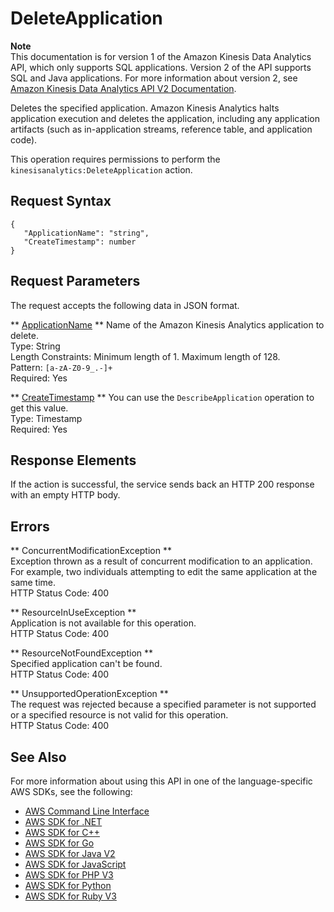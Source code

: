 # DeleteApplication<a name="API_DeleteApplication"></a>

**Note**  
This documentation is for version 1 of the Amazon Kinesis Data Analytics API, which only supports SQL applications\. Version 2 of the API supports SQL and Java applications\. For more information about version 2, see [Amazon Kinesis Data Analytics API V2 Documentation](/kinesisanalytics/latest/apiv2/Welcome.html)\.

Deletes the specified application\. Amazon Kinesis Analytics halts application execution and deletes the application, including any application artifacts \(such as in\-application streams, reference table, and application code\)\.

This operation requires permissions to perform the `kinesisanalytics:DeleteApplication` action\.

## Request Syntax<a name="API_DeleteApplication_RequestSyntax"></a>

```
{
   "ApplicationName": "string",
   "CreateTimestamp": number
}
```

## Request Parameters<a name="API_DeleteApplication_RequestParameters"></a>

The request accepts the following data in JSON format\.

 ** [ApplicationName](#API_DeleteApplication_RequestSyntax) **   <a name="analytics-DeleteApplication-request-ApplicationName"></a>
Name of the Amazon Kinesis Analytics application to delete\.  
Type: String  
Length Constraints: Minimum length of 1\. Maximum length of 128\.  
Pattern: `[a-zA-Z0-9_.-]+`   
Required: Yes

 ** [CreateTimestamp](#API_DeleteApplication_RequestSyntax) **   <a name="analytics-DeleteApplication-request-CreateTimestamp"></a>
 You can use the `DescribeApplication` operation to get this value\.   
Type: Timestamp  
Required: Yes

## Response Elements<a name="API_DeleteApplication_ResponseElements"></a>

If the action is successful, the service sends back an HTTP 200 response with an empty HTTP body\.

## Errors<a name="API_DeleteApplication_Errors"></a>

 ** ConcurrentModificationException **   
Exception thrown as a result of concurrent modification to an application\. For example, two individuals attempting to edit the same application at the same time\.  
HTTP Status Code: 400

 ** ResourceInUseException **   
Application is not available for this operation\.  
HTTP Status Code: 400

 ** ResourceNotFoundException **   
Specified application can't be found\.  
HTTP Status Code: 400

 ** UnsupportedOperationException **   
The request was rejected because a specified parameter is not supported or a specified resource is not valid for this operation\.   
HTTP Status Code: 400

## See Also<a name="API_DeleteApplication_SeeAlso"></a>

For more information about using this API in one of the language\-specific AWS SDKs, see the following:
+  [AWS Command Line Interface](https://docs.aws.amazon.com/goto/aws-cli/kinesisanalytics-2015-08-14/DeleteApplication) 
+  [AWS SDK for \.NET](https://docs.aws.amazon.com/goto/DotNetSDKV3/kinesisanalytics-2015-08-14/DeleteApplication) 
+  [AWS SDK for C\+\+](https://docs.aws.amazon.com/goto/SdkForCpp/kinesisanalytics-2015-08-14/DeleteApplication) 
+  [AWS SDK for Go](https://docs.aws.amazon.com/goto/SdkForGoV1/kinesisanalytics-2015-08-14/DeleteApplication) 
+  [AWS SDK for Java V2](https://docs.aws.amazon.com/goto/SdkForJavaV2/kinesisanalytics-2015-08-14/DeleteApplication) 
+  [AWS SDK for JavaScript](https://docs.aws.amazon.com/goto/AWSJavaScriptSDK/kinesisanalytics-2015-08-14/DeleteApplication) 
+  [AWS SDK for PHP V3](https://docs.aws.amazon.com/goto/SdkForPHPV3/kinesisanalytics-2015-08-14/DeleteApplication) 
+  [AWS SDK for Python](https://docs.aws.amazon.com/goto/boto3/kinesisanalytics-2015-08-14/DeleteApplication) 
+  [AWS SDK for Ruby V3](https://docs.aws.amazon.com/goto/SdkForRubyV3/kinesisanalytics-2015-08-14/DeleteApplication) 